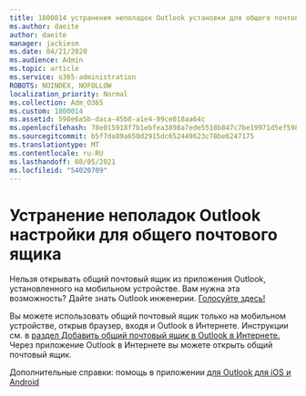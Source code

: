 ```yaml
---
title: 1800014 устранения неполадок Outlook установки для общего почтового ящика
ms.author: daeite
author: daeite
manager: jackiesm
ms.date: 04/21/2020
ms.audience: Admin
ms.topic: article
ms.service: o365-administration
ROBOTS: NOINDEX, NOFOLLOW
localization_priority: Normal
ms.collection: Adm_O365
ms.custom: 1800014
ms.assetid: 598e6a5b-daca-45b8-a1e4-99ce018aa64c
ms.openlocfilehash: 78e015918f7b1ebfea3898a7ede5518b847c7be19971d5ef59854da8b005667f
ms.sourcegitcommit: b5f7da89a650d2915dc652449623c78be6247175
ms.translationtype: MT
ms.contentlocale: ru-RU
ms.lasthandoff: 08/05/2021
ms.locfileid: "54020709"
---
```

# <a name="troubleshooting-outlook-mobile-setup-for-a-shared-mailbox"></a>Устранение неполадок Outlook настройки для общего почтового ящика

Нельзя открывать общий почтовый ящик из приложения Outlook, установленного на мобильном устройстве. Вам нужна эта возможность? Дайте знать Outlook инженерии. [Голосуйте здесь!](https://go.microsoft.com/fwlink/?linked=862116)
  
Вы можете использовать общий почтовый ящик только на мобильном устройстве, открыв браузер, входя и Outlook в Интернете. Инструкции см. в [раздел Добавить общий почтовый ящик в Outlook в Интернете.](https://support.office.com/article/add-a-shared-mailbox-to-outlook-on-the-web-98b5a90d-4e38-415d-a030-f09a4cd28207) Через приложение Outlook в Интернете вы можете открыть общий почтовый ящик.
  
Дополнительные справки: помощь в приложении [для Outlook для iOS и Android](https://support.office.com/article/Get-in-app-help-for-Outlook-for-iOS-and-Android-218a22d1-9fa5-4889-b689-de1c63493243)
  

